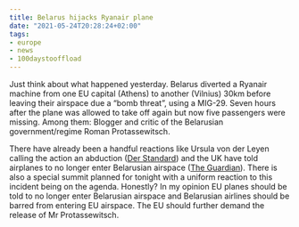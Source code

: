 ```yaml
---
title: Belarus hijacks Ryanair plane
date: "2021-05-24T20:28:24+02:00"
tags:
- europe
- news
- 100daystooffload
---
```


Just think about what happened yesterday. Belarus diverted a Ryanair machine from one EU capital (Athens) to another (Vilnius) 30km before leaving their airspace due a “bomb threat”, using a MIG-29. Seven hours after the plane was allowed to take off again but now five passengers were missing. Among them: Blogger and critic of the Belarusian government/regime Roman Protassewitsch.

There have already been a handful reactions like Ursula von der Leyen calling the action an abduction ([Der Standard](https://www.derstandard.at/story/2000126872154/litauen-will-starke-transatlantische-reaktion-gegen-belarus)) and the UK have told airplanes to no longer enter Belarusian airspace ([The Guardian](https://www.theguardian.com/world/2021/may/24/uk-planes-told-to-cease-flying-over-belarus-after-blogger-arrest)). There is also a special summit planned for tonight with a uniform reaction to this incident being on the agenda. Honestly? In my opinion EU planes should be told to no longer enter Belarusian airspace and Belarusian airlines should be barred from entering EU airspace. The EU should further demand the release of Mr Protassewitsch.
